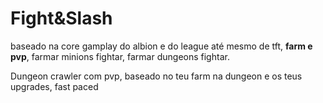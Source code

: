 # Fight&Slash

baseado na core gamplay do albion e do league até mesmo de tft, **farm e pvp**, farmar minions fightar, farmar dungeons fightar.

Dungeon crawler com pvp, baseado no teu farm na dungeon e os teus upgrades, fast paced
